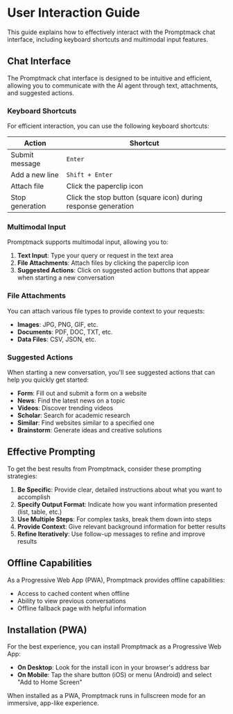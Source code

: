 # User Interaction Guide

This guide explains how to effectively interact with the Promptmack chat interface, including keyboard shortcuts and multimodal input features.

## Chat Interface

The Promptmack chat interface is designed to be intuitive and efficient, allowing you to communicate with the AI agent through text, attachments, and suggested actions.

### Keyboard Shortcuts

For efficient interaction, you can use the following keyboard shortcuts:

| Action | Shortcut |
|--------|----------|
| Submit message | `Enter` |
| Add a new line | `Shift + Enter` |
| Attach file | Click the paperclip icon |
| Stop generation | Click the stop button (square icon) during response generation |

### Multimodal Input

Promptmack supports multimodal input, allowing you to:

1. **Text Input**: Type your query or request in the text area
2. **File Attachments**: Attach files by clicking the paperclip icon
3. **Suggested Actions**: Click on suggested action buttons that appear when starting a new conversation

### File Attachments

You can attach various file types to provide context to your requests:

- **Images**: JPG, PNG, GIF, etc.
- **Documents**: PDF, DOC, TXT, etc.
- **Data Files**: CSV, JSON, etc.

### Suggested Actions

When starting a new conversation, you'll see suggested actions that can help you quickly get started:

- **Form**: Fill out and submit a form on a website
- **News**: Find the latest news on a topic
- **Videos**: Discover trending videos
- **Scholar**: Search for academic research
- **Similar**: Find websites similar to a specified one
- **Brainstorm**: Generate ideas and creative solutions

## Effective Prompting

To get the best results from Promptmack, consider these prompting strategies:

1. **Be Specific**: Provide clear, detailed instructions about what you want to accomplish
2. **Specify Output Format**: Indicate how you want information presented (list, table, etc.)
3. **Use Multiple Steps**: For complex tasks, break them down into steps
4. **Provide Context**: Give relevant background information for better results
5. **Refine Iteratively**: Use follow-up messages to refine and improve results

## Offline Capabilities

As a Progressive Web App (PWA), Promptmack provides offline capabilities:

- Access to cached content when offline
- Ability to view previous conversations
- Offline fallback page with helpful information

## Installation (PWA)

For the best experience, you can install Promptmack as a Progressive Web App:

- **On Desktop**: Look for the install icon in your browser's address bar
- **On Mobile**: Tap the share button (iOS) or menu (Android) and select "Add to Home Screen"

When installed as a PWA, Promptmack runs in fullscreen mode for an immersive, app-like experience. 